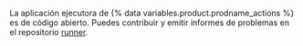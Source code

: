 La aplicación ejecutora de {% data variables.product.prodname_actions %} es de código abierto. Puedes contribuir y emitir informes de problemas en el repositorio [runner](https://github.com/actions/runner).
